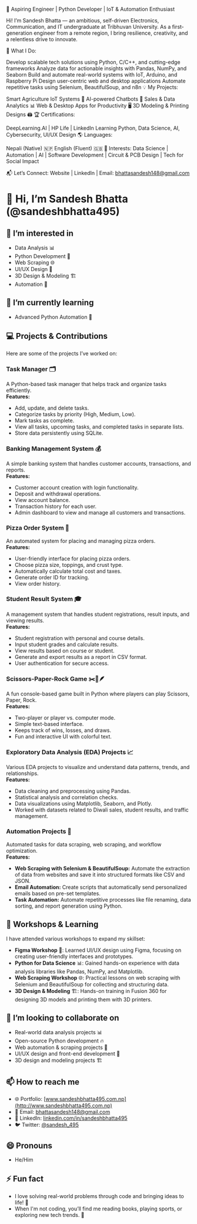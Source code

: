 
🚀 Aspiring Engineer | Python Developer | IoT & Automation Enthusiast

Hi! I’m Sandesh Bhatta — an ambitious, self-driven Electronics, Communication, and IT undergraduate at Tribhuvan University. As a first-generation engineer from a remote region, I bring resilience, creativity, and a relentless drive to innovate.

🔹 What I Do:

Develop scalable tech solutions using Python, C/C++, and cutting-edge frameworks
Analyze data for actionable insights with Pandas, NumPy, and Seaborn
Build and automate real-world systems with IoT, Arduino, and Raspberry Pi
Design user-centric web and desktop applications
Automate repetitive tasks using Selenium, BeautifulSoup, and n8n
💡 My Projects:

Smart Agriculture IoT Systems 🌱
AI-powered Chatbots 🤖
Sales & Data Analytics 📊
Web & Desktop Apps for Productivity 🖥️
3D Modeling & Printing Designs 🖨️
🏆 Certifications:

DeepLearning.AI | HP Life | LinkedIn Learning
Python, Data Science, AI, Cybersecurity, UI/UX Design
🌎 Languages:

Nepali (Native) 🇳🇵
English (Fluent) 🇬🇧
🌟 Interests:
Data Science | Automation | AI | Software Development | Circuit & PCB Design | Tech for Social Impact

📬 Let’s Connect:
Website | LinkedIn | Email: bhattasandesh148@gmail.com


# 👋 Hi, I’m Sandesh Bhatta (@sandeshbhatta495)

## 👀 I’m interested in  
- Data Analysis 📊  
- Python Development 🐍  
- Web Scraping 🌐  
- UI/UX Design 🎨  
- 3D Design & Modeling 🏗️  
- Automation 🚦  

## 🌱 I’m currently learning  
- Advanced Python Automation 🤖  

## 💻 Projects & Contributions  
Here are some of the projects I’ve worked on:

### **Task Manager** 🗂️  
A Python-based task manager that helps track and organize tasks efficiently.  
**Features:**
- Add, update, and delete tasks.
- Categorize tasks by priority (High, Medium, Low).
- Mark tasks as complete.
- View all tasks, upcoming tasks, and completed tasks in separate lists.
- Store data persistently using SQLite.

### **Banking Management System** 💰  
A simple banking system that handles customer accounts, transactions, and reports.  
**Features:**
- Customer account creation with login functionality.
- Deposit and withdrawal operations.
- View account balance.
- Transaction history for each user.
- Admin dashboard to view and manage all customers and transactions.

### **Pizza Order System** 🍕  
An automated system for placing and managing pizza orders.  
**Features:**
- User-friendly interface for placing pizza orders.
- Choose pizza size, toppings, and crust type.
- Automatically calculate total cost and taxes.
- Generate order ID for tracking.
- View order history.

### **Student Result System** 🎓  
A management system that handles student registrations, result inputs, and viewing results.  
**Features:**
- Student registration with personal and course details.
- Input student grades and calculate results.
- View results based on course or student.
- Generate and export results as a report in CSV format.
- User authentication for secure access.

### **Scissors-Paper-Rock Game** ✂️📜🪶  
A fun console-based game built in Python where players can play Scissors, Paper, Rock.  
**Features:**
- Two-player or player vs. computer mode.
- Simple text-based interface.
- Keeps track of wins, losses, and draws.
- Fun and interactive UI with colorful text.

### **Exploratory Data Analysis (EDA) Projects** 📈  
Various EDA projects to visualize and understand data patterns, trends, and relationships.  
**Features:**
- Data cleaning and preprocessing using Pandas.
- Statistical analysis and correlation checks.
- Data visualizations using Matplotlib, Seaborn, and Plotly.
- Worked with datasets related to Diwali sales, student results, and traffic management.

### **Automation Projects** 🤖  
Automated tasks for data scraping, web scraping, and workflow optimization.  
**Features:**
- **Web Scraping with Selenium & BeautifulSoup:** Automate the extraction of data from websites and save it into structured formats like CSV and JSON.
- **Email Automation:** Create scripts that automatically send personalized emails based on pre-set templates.
- **Task Automation:** Automate repetitive processes like file renaming, data sorting, and report generation using Python.

## 🌱 Workshops & Learning  
I have attended various workshops to expand my skillset:
- **Figma Workshop** 🎨: Learned UI/UX design using Figma, focusing on creating user-friendly interfaces and prototypes.
- **Python for Data Science** 📊: Gained hands-on experience with data analysis libraries like Pandas, NumPy, and Matplotlib.
- **Web Scraping Workshop** 🌐: Practical lessons on web scraping with Selenium and BeautifulSoup for collecting and structuring data.
- **3D Design & Modeling** 🏗️: Hands-on training in Fusion 360 for designing 3D models and printing them with 3D printers.

## 💞️ I’m looking to collaborate on  
- Real-world data analysis projects 📊  
- Open-source Python development 🔥  
- Web automation & scraping projects 🤖  
- UI/UX design and front-end development 🎨  
- 3D design and modeling projects 🏗️  

## 📫 How to reach me  
- 🌐 Portfolio: [www.sandeshbhatta495.com.np](http://www.sandeshbhatta495.com.np)  
- 📩 Email: bhattasandesh148@gmail.com  
- 💼 LinkedIn: [linkedin.com/in/sandeshbhatta495](https://www.linkedin.com/in/sandeshbhatta495)  
- 🐦 Twitter: [@sandesh_495](https://twitter.com/sandeshbhatta)  

## 😄 Pronouns  
- He/Him  

## ⚡ Fun fact  
- I love solving real-world problems through code and bringing ideas to life! 🚀  
- When I'm not coding, you’ll find me reading books, playing sports, or exploring new tech trends. 🌟
